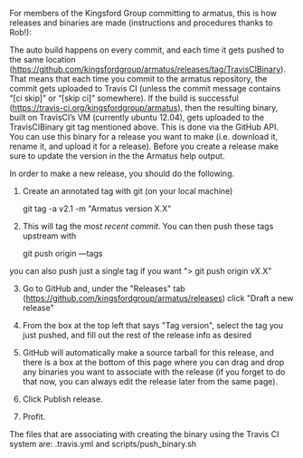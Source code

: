 For members of the Kingsford Group committing to armatus, this is how releases and binaries are made (instructions and procedures thanks to Rob!):

The auto build happens on every commit, and each time it gets pushed to the same location (https://github.com/kingsfordgroup/armatus/releases/tag/TravisCIBinary).  That means that each time you commit to the armatus repository, the commit gets uploaded to Travis CI (unless the commit message contains “[ci skip]” or “[skip ci]” somewhere).  If the build is successful (https://travis-ci.org/kingsfordgroup/armatus), then the resulting binary, built on TravisCI’s VM (currently ubuntu 12.04), gets uploaded to the TravisCIBinary git tag mentioned above.  This is done via the GitHub API.   You can use this binary for a release you want to make (i.e. download it, rename it, and upload it for a release).  Before you create a release make sure to update the version in the the Armatus help output.

In order to make a new release, you should do the following.

1. Create an annotated tag with git (on your local machine)

   git tag -a v2.1 -m "Armatus version X.X"

2. This will tag the *most recent commit*.  You can then push these tags upstream with

   git push origin —tags 

you can also push just a single tag if you want "> git push origin vX.X"

3. Go to GitHub and, under the "Releases" tab (https://github.com/kingsfordgroup/armatus/releases) click "Draft a new release"

4. From the box at the top left that says "Tag version", select the tag you just pushed, and fill out the rest of the release info as desired

5. GitHub will automatically make a source tarball for this release, and there is a box at the bottom of this page where you can drag and drop
     any binaries you want to associate with the release (if you forget to do that now, you can always edit the release later from the same page).

6. Click Publish release.

7. Profit.

The files that are associating with creating the binary using the Travis CI system are: .travis.yml and scripts/push_binary.sh
